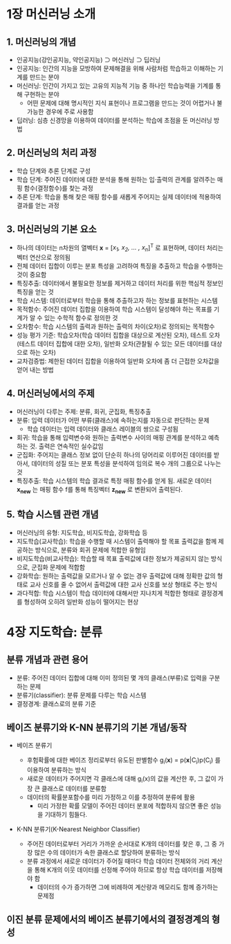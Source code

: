 # 1장 머신러닝 소개

## 1. 머신러닝의 개념

- 인공지능(강인공지능, 약인공지능) ⊃ 머신러닝 ⊃ 딥러닝
- 인공지능: 인간의 지능을 모방하여 문제해결을 위해 사람처럼 학습하고 이해하는 기계를 만드는 분야
- 머신러닝: 인간이 가지고 있는 고유의 지능적 기능 중 하나인 학습능력을 기계를 통해 구현하는 분야
  - 어떤 문제에 대해 명시적인 지식 표현이나 프로그램을 만드는 것이 어렵거나 불가능한 경우에 주로 사용함
- 딥러닝: 심층 신경망을 이용하여 데이터를 분석하는 학습에 초점을 둔 머신러닝 방법

## 2. 머신러닝의 처리 과정

- 학습 단계와 추론 단계로 구성
- 학습 단계: 주어진 데이터에 대한 분석을 통해 원하는 입·출력의 관계를 알려주는 매핑 함수(결정함수)를 찾는 과정
- 추론 단계: 학습을 통해 찾은 매핑 함수를 새롭게 주어지는 실제 데이터에 적용하여 결과를 얻는 과정

## 3. 머신러닝의 기본 요소

- 하나의 데이터는 n차원의 열벡터 **x** = [*x<sub>1</sub>, x<sub>2</sub>, ... , x<sub>n</sub>*]<sup>T</sup> 로 표현하며, 데이터 처리는 벡터 연산으로 정의됨
- 전체 데이터 집합이 이루는 분포 특성을 고려하여 특징을 추출하고 학습을 수행하는 것이 중요함
- 특징추출: 데이터에서 불필요한 정보를 제거하고 데이터 처리를 위한 핵심적 정보인 특징을 얻는 것
- 학습 시스템: 데이터로부터 학습을 통해 추출하고자 하는 정보를 표현하는 시스템
- 목적함수: 주어진 데이터 집합을 이용하여 학습 시스템이 달성해야 하는 목표를 기계가 알 수 있는 수학적 함수로 정의한 것
- 오차함수: 학습 시스템의 출력과 원하는 출력의 차이(오차)로 정의되는 목적함수
- 성능 평가 기준: 학습오차(학습 데이터 집합을 대상으로 계산된 오차), 테스트 오차(테스트 데이터 집합에 대한 오차), 일반화 오차(관찰될 수 있는 모든 데이터를 대상으로 하는 오차)
- 교차검증법: 제한된 데이터 집합을 이용하여 일반화 오차에 좀 더 근접한 오차값을 얻어 내는 방법

## 4. 머신러닝에서의 주제

- 머신러닝이 다루는 주제: 분류, 회귀, 군집화, 특징추출
- 분류: 입력 데이터가 어떤 부류(클래스)에 속하는지를 자동으로 판단하는 문제
  - 학습 데이터는 입력 데이터와 클래스 레이블의 쌍으로 구성됨
- 회귀: 학습을 통해 입력변수와 원하는 출력변수 사이의 매핑 관계를 분석하고 예측하는 것. 출력은 연속적인 실수값임
- 군집화: 주어지는 클래스 정보 없이 단순히 하나의 덩어리로 이루어진 데이터를 받아서, 데이터의 성질 또는 분포 특성을 분석하여 임의로 복수 개의 그룹으로 나누는 것
- 특징추출: 학습 시스템의 학습 결과로 특정 매핑 함수를 얻게 됨. 새로운 데이터 **x<sub>new</sub>** 는 매핑 함수 f를 통해 특징벡터 **z<sub>new</sub>** 로 변환되어 출력된다.

## 5. 학습 시스템 관련 개념

- 머신러닝의 유형: 지도학습, 비지도학습, 강화학습 등
- 지도학습(교사학습): 학습을 수행할 때 시스템이 출력해야 할 목표 출력값을 함께 제공하는 방식으로, 분류와 회귀 문제에 적합한 유형임
- 비지도학습(비교사학습): 학습할 때 목표 출력값에 대한 정보가 제공되지 않는 방식으로, 군집화 문제에 적합함
- 강화학습: 원하는 출력값을 모르거나 알 수 없는 경우 출력값에 대해 정확한 값의 형태로 교사 신호를 줄 수 없어서 출력값에 대한 교사 신호를 보상 형태로 주는 방식
- 과다적합: 학습 시스템이 학습 데이터에 대해서만 지나치게 적합한 형태로 결정경계를 형성하여 오히려 일반화 성능이 떨어지는 현상

# 4장 지도학습: 분류

## 분류 개념과 관련 용어

- 분류: 주어진 데이터 집합에 대해 이미 정의된 몇 개의 클래스(부류)로 입력을 구분하는 문제
- 분류기(classifier): 분류 문제를 다루는 학습 시스템
- 결정경계: 클래스로의 분류 기준

## 베이즈 분류기와 K-NN 분류기의 기본 개념/동작

- 베이즈 분류기
  - 후험확률에 대한 베이즈 정리로부터 유도된 판별함수 g<sub>i</sub>(**x**) = p(**x**|C<sub>i</sub>)p(C<sub>i</sub>) 를 이용하여 분류하는 방식
  - 새로운 데이터가 주어지면 각 클래스에 대해 g<sub>i</sub>(x)의 값을 계산한 후, 그 값이 가장 큰 클래스로 데이터를 분류함
  - 데이터의 확률분포함수를 미리 가정하고 이를 추정하여 분류에 활용
    - 미리 가정한 확률 모델이 주어진 데이터 분포에 적합하지 않으면 좋은 성능을 기대하기 힘들다.

- K-NN 분류기(K-Nearest Neighbor Classifier)
  - 주어진 데이터로부터 거리가 가까운 순서대로 K개의 데이터를 찾은 후, 그 중 가장 많은 수의 데이터가 속한 클래스로 할당하여 분류하는 방식
  - 분류 과정에서 새로운 데이터가 주어질 때마다 학습 데이터 전체와의 거리 계산을 통해 K개의 이웃 데이터를 선정해 주어야 하므로 항상 학습 데이터를 저장해야 함
    - 데이터의 수가 증가하면 그에 비례하여 계산량과 메모리도 함께 증가하는 문제점

## 이진 분류 문제에서의 베이즈 분류기에서의 결정경계의 형성

